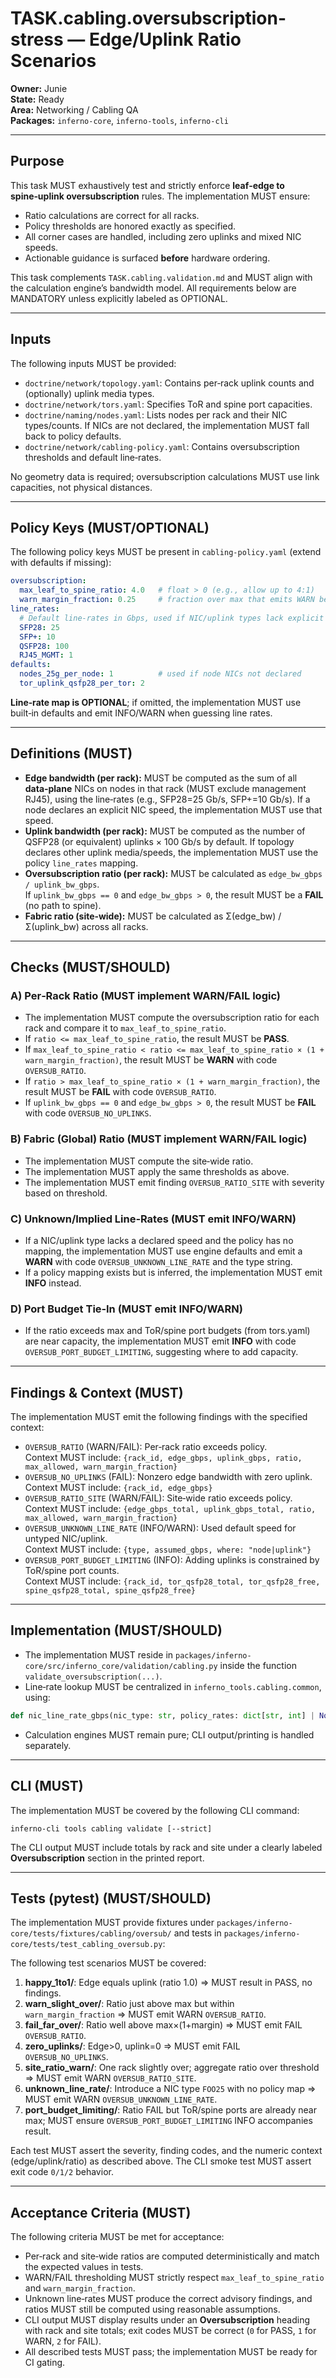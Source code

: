 

# TASK.cabling.oversubscription-stress — Edge/Uplink Ratio Scenarios

**Owner:** Junie  
**State:** Ready  
**Area:** Networking / Cabling QA  
**Packages:** `inferno-core`, `inferno-tools`, `inferno-cli`

---

## Purpose
This task MUST exhaustively test and strictly enforce **leaf‑edge to spine‑uplink oversubscription** rules. The implementation MUST ensure:
- Ratio calculations are correct for all racks.
- Policy thresholds are honored exactly as specified.
- All corner cases are handled, including zero uplinks and mixed NIC speeds.
- Actionable guidance is surfaced **before** hardware ordering.

This task complements `TASK.cabling.validation.md` and MUST align with the calculation engine’s bandwidth model. All requirements below are MANDATORY unless explicitly labeled as OPTIONAL.

---

## Inputs
The following inputs MUST be provided:
- `doctrine/network/topology.yaml`: Contains per‑rack uplink counts and (optionally) uplink media types.
- `doctrine/network/tors.yaml`: Specifies ToR and spine port capacities.
- `doctrine/naming/nodes.yaml`: Lists nodes per rack and their NIC types/counts. If NICs are not declared, the implementation MUST fall back to policy defaults.
- `doctrine/network/cabling-policy.yaml`: Contains oversubscription thresholds and default line‑rates.

No geometry data is required; oversubscription calculations MUST use link capacities, not physical distances.

---

## Policy Keys (MUST/OPTIONAL)
The following policy keys MUST be present in `cabling-policy.yaml` (extend with defaults if missing):
```yaml
oversubscription:
  max_leaf_to_spine_ratio: 4.0   # float > 0 (e.g., allow up to 4:1)
  warn_margin_fraction: 0.25     # fraction over max that emits WARN before FAIL
line_rates:
  # Default line‑rates in Gbps, used if NIC/uplink types lack explicit rates
  SFP28: 25
  SFP+: 10
  QSFP28: 100
  RJ45_MGMT: 1
defaults:
  nodes_25g_per_node: 1          # used if node NICs not declared
  tor_uplink_qsfp28_per_tor: 2
```
**Line‑rate map is OPTIONAL**; if omitted, the implementation MUST use built‑in defaults and emit INFO/WARN when guessing line rates.

---

## Definitions (MUST)
- **Edge bandwidth (per rack):** MUST be computed as the sum of all **data‑plane** NICs on nodes in that rack (MUST exclude management RJ45), using the line‑rates (e.g., SFP28=25 Gb/s, SFP+=10 Gb/s). If a node declares an explicit NIC speed, the implementation MUST use that speed.
- **Uplink bandwidth (per rack):** MUST be computed as the number of QSFP28 (or equivalent) uplinks × 100 Gb/s by default. If topology declares other uplink media/speeds, the implementation MUST use the policy `line_rates` mapping.
- **Oversubscription ratio (per rack):** MUST be calculated as `edge_bw_gbps / uplink_bw_gbps`.  
  If `uplink_bw_gbps == 0` and `edge_bw_gbps > 0`, the result MUST be a **FAIL** (no path to spine).
- **Fabric ratio (site‑wide):** MUST be calculated as Σ(edge_bw) / Σ(uplink_bw) across all racks.

---

## Checks (MUST/SHOULD)

### A) Per‑Rack Ratio (**MUST implement WARN/FAIL logic**)
- The implementation MUST compute the oversubscription ratio for each rack and compare it to `max_leaf_to_spine_ratio`.
- If `ratio <= max_leaf_to_spine_ratio`, the result MUST be **PASS**.
- If `max_leaf_to_spine_ratio < ratio <= max_leaf_to_spine_ratio × (1 + warn_margin_fraction)`, the result MUST be **WARN** with code `OVERSUB_RATIO`.
- If `ratio > max_leaf_to_spine_ratio × (1 + warn_margin_fraction)`, the result MUST be **FAIL** with code `OVERSUB_RATIO`.
- If `uplink_bw_gbps == 0` and `edge_bw_gbps > 0`, the result MUST be **FAIL** with code `OVERSUB_NO_UPLINKS`.

### B) Fabric (Global) Ratio (**MUST implement WARN/FAIL logic**)
- The implementation MUST compute the site‑wide ratio.
- The implementation MUST apply the same thresholds as above.
- The implementation MUST emit finding `OVERSUB_RATIO_SITE` with severity based on threshold.

### C) Unknown/Implied Line‑Rates (**MUST emit INFO/WARN**)
- If a NIC/uplink type lacks a declared speed and the policy has no mapping, the implementation MUST use engine defaults and emit a **WARN** with code `OVERSUB_UNKNOWN_LINE_RATE` and the type string.
- If a policy mapping exists but is inferred, the implementation MUST emit **INFO** instead.

### D) Port Budget Tie‑In (**MUST emit INFO/WARN**)
- If the ratio exceeds max and ToR/spine port budgets (from tors.yaml) are near capacity, the implementation MUST emit **INFO** with code `OVERSUB_PORT_BUDGET_LIMITING`, suggesting where to add capacity.

---

## Findings & Context (MUST)
The implementation MUST emit the following findings with the specified context:
- `OVERSUB_RATIO` (WARN/FAIL): Per‑rack ratio exceeds policy.  
  Context MUST include: `{rack_id, edge_gbps, uplink_gbps, ratio, max_allowed, warn_margin_fraction}`
- `OVERSUB_NO_UPLINKS` (FAIL): Nonzero edge bandwidth with zero uplink.  
  Context MUST include: `{rack_id, edge_gbps}`
- `OVERSUB_RATIO_SITE` (WARN/FAIL): Site‑wide ratio exceeds policy.  
  Context MUST include: `{edge_gbps_total, uplink_gbps_total, ratio, max_allowed, warn_margin_fraction}`
- `OVERSUB_UNKNOWN_LINE_RATE` (INFO/WARN): Used default speed for untyped NIC/uplink.  
  Context MUST include: `{type, assumed_gbps, where: "node|uplink"}`
- `OVERSUB_PORT_BUDGET_LIMITING` (INFO): Adding uplinks is constrained by ToR/spine port counts.  
  Context MUST include: `{rack_id, tor_qsfp28_total, tor_qsfp28_free, spine_qsfp28_total, spine_qsfp28_free}`

---

## Implementation (MUST/SHOULD)
- The implementation MUST reside in `packages/inferno-core/src/inferno_core/validation/cabling.py` inside the function `validate_oversubscription(...)`.
- Line‑rate lookup MUST be centralized in `inferno_tools.cabling.common`, using:
```python
def nic_line_rate_gbps(nic_type: str, policy_rates: dict[str, int] | None) -> int: ...
```
- Calculation engines MUST remain pure; CLI output/printing is handled separately.

---

## CLI (MUST)
The implementation MUST be covered by the following CLI command:
```
inferno-cli tools cabling validate [--strict]
```
The CLI output MUST include totals by rack and site under a clearly labeled **Oversubscription** section in the printed report.

---

## Tests (pytest) (MUST/SHOULD)
The implementation MUST provide fixtures under `packages/inferno-core/tests/fixtures/cabling/oversub/` and tests in `packages/inferno-core/tests/test_cabling_oversub.py`:

The following test scenarios MUST be covered:
1. **happy_1to1/**: Edge equals uplink (ratio 1.0) ⇒ MUST result in PASS, no findings.
2. **warn_slight_over/**: Ratio just above max but within `warn_margin_fraction` ⇒ MUST emit WARN `OVERSUB_RATIO`.
3. **fail_far_over/**: Ratio well above max×(1+margin) ⇒ MUST emit FAIL `OVERSUB_RATIO`.
4. **zero_uplinks/**: Edge>0, uplink=0 ⇒ MUST emit FAIL `OVERSUB_NO_UPLINKS`.
5. **site_ratio_warn/**: One rack slightly over; aggregate ratio over threshold ⇒ MUST emit WARN `OVERSUB_RATIO_SITE`.
6. **unknown_line_rate/**: Introduce a NIC type `FOO25` with no policy map ⇒ MUST emit WARN `OVERSUB_UNKNOWN_LINE_RATE`.
7. **port_budget_limiting/**: Ratio FAIL but ToR/spine ports are already near max; MUST ensure `OVERSUB_PORT_BUDGET_LIMITING` INFO accompanies result.

Each test MUST assert the severity, finding codes, and the numeric context (edge/uplink/ratio) as described above. The CLI smoke test MUST assert exit code `0/1/2` behavior.

---

## Acceptance Criteria (MUST)
The following criteria MUST be met for acceptance:
- Per‑rack and site‑wide ratios are computed deterministically and match the expected values in tests.
- WARN/FAIL thresholding MUST strictly respect `max_leaf_to_spine_ratio` and `warn_margin_fraction`.
- Unknown line‑rates MUST produce the correct advisory findings, and ratios MUST still be computed using reasonable assumptions.
- CLI output MUST display results under an **Oversubscription** heading with rack and site totals; exit codes MUST be correct (`0` for PASS, `1` for WARN, `2` for FAIL).
- All described tests MUST pass; the implementation MUST be ready for CI gating.